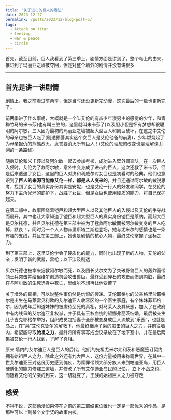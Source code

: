 ```yaml
---
title: '关于进击的巨人的看法'
date: 2023-12-27
permalink: /posts/2023/12/blog-post-5/
tags:
  - Attack on titan
  - feeling
  - war & peace
  - circle 
---
```


首先，截至目前，巨人我看到了第三季上，剧情方面是讲到了，整个岛上的由来，推进到了玛丽亚之墙被夺回，但是对整个墙外的剧情并没有讲很多


***

## 首先是讲一讲剧情

剧情上，我之前看过前两季，但是当时还没更新完动漫，这次最后的一篇也更新完了。

前两季讲了什么事呢，大概就是一个叫艾伦的有点少年漫男主的感觉的少年，和青梅竹马的米卡莎(也有叫三笠的，这里就叫米卡莎了)以及胆小但是怀有梦想却很聪明的阿尔敏，三人因为最初的玛丽亚之墙被超大型巨人和凯巨破坏，在这之中艾伦的母亲也被巨人吃了(剧透预警<span class="heimu" title="剧透预警">其实这个女巨人是艾伦他爸的前妻</span>)，少年燃烧起了为母亲报仇的熊熊烈火，发誓要消灭所有巨人！(<span class="heimu" title="剧透预警">艾伦的理想的改变也是理解谏山创的一条路线</span>)

随后艾伦和米卡莎以及阿尔敏一起去参加考核，成功进入壁外调查队，在一次巨人入侵时，艾伦为了救阿尔敏，意外中变身成了进击的巨人，这次还救了米卡莎，但是后来遭遇了女巨，这里的巨人对决和利威尔对女巨也是初看时的经典，他们也意识到了**巨人的来源可能像艾伦一样，都是从人变来的**，并且还通过阿尔敏的敏锐思考，找到了女巨的真实身份<span class="heimu" title="剧透预警">其实是安妮，也是艾伦一行人的好友和同学</span>，在艾伦的努力下~~主角光环的庇护下~~，战胜了女巨，但是女巨也使用硬质的能力，将自己保护起来。

在第二部中，故事围绕着铠巨和超大型巨人以及其他巨人的入侵以及艾伦的争夺战而展开，其中也让大家知道了铠巨和超大型巨人的真实身份<span class="heimu" title="剧透预警">铠巨是莱纳，而超大巨是贝尔托德，并且贝尔托德在第三部中被为了拯救阿尔敏而被阿尔敏变身的巨人吃掉，默哀！</span>，同时另一个人人物赫里斯塔兰斯也登场，她与尤米尔的感情也是一条有趣的支线，并且在第三部上，她也是剧情的核心人物，最终艾伦掌握了坐标之力。

到了第三部上，这里艾伦学会了硬质化的能力，同时也出现了新的人物，艾伦的父亲；发明了新的武器，雷枪；以下涉及剧透

<span class="heimu" title="剧透预警">贝尔托德也被拿来拯救阿尔敏而死，以及团长艾尔文为了突破野兽巨人的轰炸而带领士兵突击并给里维尔创造机会攻击兽巨，最终受到碎石的攻击而伤到内脏，最终在与阿尔敏的生死选择中死亡，里维尔不想再让他受苦了</span>

<span class="heimu" title="剧透预警">关于墙外的真相，可以说整件事仍然是仇恨的传递。艾伦耶格尔的父亲格里沙耶格尔是出生在马莱雷贝利欧的艾尔迪亚人收容区的一个医生家庭，有个妹妹菲耶格尔，因为成年后知道妹妹的被虐待至死的真相，对马莱人及其厌恶，加入了在政府中有内线枭的艾尔迪亚复权派，并于具有王权血统的黛娜弗丽茨结婚，最后被亲生儿子吉克耶格尔举报，组织成员包括妻子全部被变身成巨人流放到“乐园”，也就是岛上，在“枭”艾伦克鲁尔的解救下，他最终继承了枭的进击的巨人之力，并前往墙内，希望能夺取**始祖之力**，最终将所有事写成会议录放在了地下室中，并在最后两集被艾伦一行人找到，了解了真相。</span>

<span class="heimu" title="剧透预警">原来 墙内的艾尔迪亚人是巨人的后代，他们的先祖尤米尔弗利茨和恶魔签订契约拥有始祖巨人之力，除此之外还有九大巨人，这份力量被用来称霸世界，在其中一世艾尔迪亚王对这份历史感到愧疚，为赎罪带领大部分族人来到帕迪亚岛，用巨人硬质化的能力修建三道墙，并修改了所有艾尔迪亚岛民的记忆，，立下不战之约，而随着艾伦的父亲的到来，这一切就变了，王族的始祖巨人之力被夺走</span>

## 感受
不得不说，这部动漫如果停在之前的第二部结束位置也一定是一部优秀的作品，是那种可以上到某个文学奖的故事内核。
<!-- <span class="heimu">这个女巨人其实是他父亲的前妻</span> -->
<!-- <span style="background-color:black;">这个女巨人其实是他父亲的前妻</span> -->

